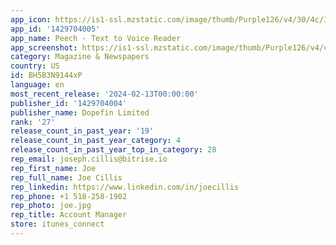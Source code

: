 ```yaml
---
app_icon: https://is1-ssl.mzstatic.com/image/thumb/Purple126/v4/30/4c/17/304c179a-d345-3980-52d4-be41e311e0f7/AppIcon-0-1x_U007epad-0-0-85-220-0.png/1024x1024bb.png
app_id: '1429704005'
app_name: Peech - Text to Voice Reader
app_screenshot: https://is1-ssl.mzstatic.com/image/thumb/Purple126/v4/ce/3e/24/ce3e2414-219b-8d43-2f45-0b6f27025beb/afc2973b-1266-4177-8597-c00c254a244a_1.jpg/1242x2688bb.png
category: Magazine & Newspapers
country: US
id: BH5B3N9144xP
language: en
most_recent_release: '2024-02-13T00:00:00'
publisher_id: '1429704004'
publisher_name: Dopefin Limited
rank: '27'
release_count_in_past_year: '19'
release_count_in_past_year_category: 4
release_count_in_past_year_top_in_category: 28
rep_email: joseph.cillis@bitrise.io
rep_first_name: Joe
rep_full_name: Joe Cillis
rep_linkedin: https://www.linkedin.com/in/joecillis
rep_phone: +1 518-258-1902
rep_photo: joe.jpg
rep_title: Account Manager
store: itunes_connect
---
```


